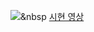 <img src="https://img.shields.io/badge/Python-3766AB?style=flat-square&logo=Python&logoColor=white"/></a>&nbsp 
[시현 영상](https://www.youtube.com/watch?v=0Uko2XURb_Y&t=1s)
##

